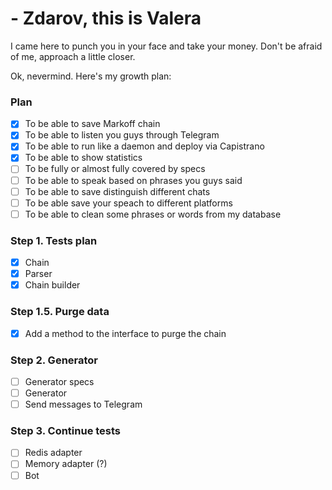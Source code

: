 # - Zdarov, this is Valera

I came here to punch you in your face and take your money.
Don't be afraid of me, approach a little closer.

Ok, nevermind. Here's my growth plan:

### Plan

- [x] To be able to save Markoff chain
- [x] To be able to listen you guys through Telegram
- [x] To be able to run like a daemon and deploy via Capistrano
- [x] To be able to show statistics
- [ ] To be fully or almost fully covered by specs
- [ ] To be able to speak based on phrases you guys said
- [ ] To be able to save distinguish different chats
- [ ] To be able save your speach to different platforms
- [ ] To be able to clean some phrases or words from my database

### Step 1. Tests plan
- [x] Chain
- [x] Parser
- [x] Chain builder

### Step 1.5. Purge data
- [x] Add a method to the interface to purge the chain

### Step 2. Generator
- [ ] Generator specs
- [ ] Generator
- [ ] Send messages to Telegram

### Step 3. Continue tests
- [ ] Redis adapter
- [ ] Memory adapter (?)
- [ ] Bot
